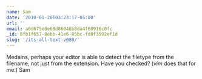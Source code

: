```yaml
---
name: Sam
date: '2010-01-20T03:23:17-05:00'
url: ''
email: a0d675e0e68d86046b8da4f60916c0fc
_id: 0fb1f657-8ebb-41e6-85bc-fd0f3592ef1d
slug: '/its-all-text-v080/'
---
```


Medains, perhaps your editor is able to detect the filetype from the filename,
not just from the extension. Have you checked? (<i>vim</i> does that for me.)
Sam
